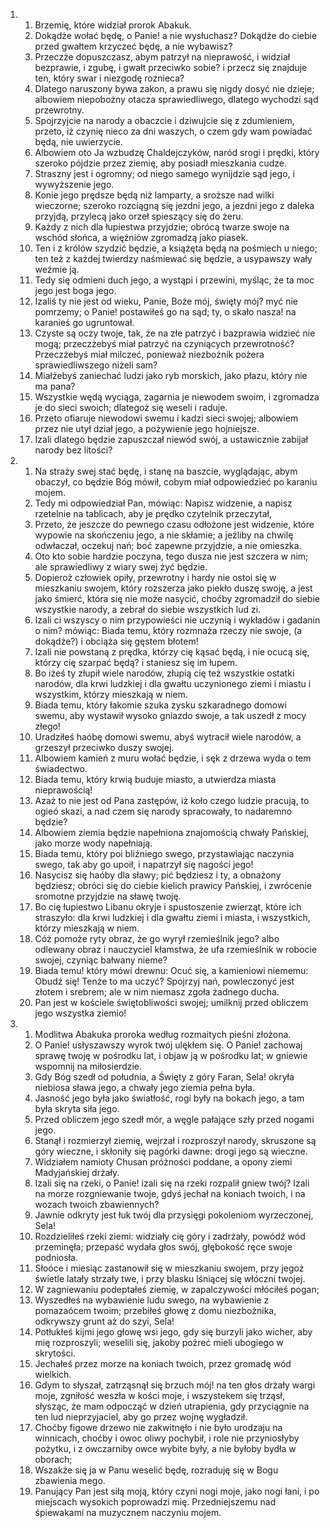 <ol>
  <li>
    <ol>
      <li>Brzemię, które widział prorok Abakuk.</li>
      <li>Dokądże wołać będę, o Panie! a nie wysłuchasz? Dokądże do ciebie przed gwałtem krzyczeć będę, a nie wybawisz?</li>
      <li>Przeczże dopuszczasz, abym patrzył na nieprawość, i widział bezprawie, i zgubę, i gwałt przeciwko sobie? i przecz się znajduje ten, który swar i niezgodę roznieca?</li>
      <li>Dlatego naruszony bywa zakon, a prawu się nigdy dosyć nie dzieje; albowiem niepobożny otacza sprawiedliwego, dlatego wychodzi sąd przewrotny.</li>
      <li>Spojrzyjcie na narody a obaczcie i dziwujcie się z zdumieniem, przeto, iż czynię nieco za dni waszych, o czem gdy wam powiadać będą, nie uwierzycie.</li>
      <li>Albowiem oto Ja wzbudzę Chaldejczyków, naród srogi i prędki, który szeroko pójdzie przez ziemię, aby posiadł mieszkania cudze.</li>
      <li>Straszny jest i ogromny; od niego samego wynijdzie sąd jego, i wywyższenie jego.</li>
      <li>Konie jego prędsze będą niż lamparty, a sroższe nad wilki wieczorne; szeroko rozciągną się jezdni jego, a jezdni jego z daleka przyjdą, przylecą jako orzeł spieszący się do żeru.</li>
      <li>Każdy z nich dla łupiestwa przyjdzie; obrócą twarze swoje na wschód słońca, a więźniów zgromadzą jako piasek.</li>
      <li>Ten i z królów szydzić będzie, a książęta będą na pośmiech u niego; ten też z każdej twierdzy naśmiewać się będzie, a usypawszy wały weźmie ją.</li>
      <li>Tedy się odmieni duch jego, a wystąpi i przewini, myśląc, że ta moc jego jest boga jego.</li>
      <li>Izaliś ty nie jest od wieku, Panie, Boże mój, święty mój? myć nie pomrzemy; o Panie! postawiłeś go na sąd; ty, o skało nasza! na karanieś go ugruntował.</li>
      <li>Czyste są oczy twoje, tak, że na złe patrzyć i bazprawia widzieć nie mogą; przeczżebyś miał patrzyć na czyniących przewrotność? Przeczżebyś miał milczeć, ponieważ niezbożnik pożera sprawiedliwszego niżeli sam?</li>
      <li>Miałżebyś zaniechać ludzi jako ryb morskich, jako płazu, który nie ma pana?</li>
      <li>Wszystkie wędą wyciąga, zagarnia je niewodem swoim, i zgromadza je do sieci swoich; dlategoż się weseli i raduje.</li>
      <li>Przeto ofiaruje niewodowi swemu i kadzi sieci swojej; albowiem przez nie utył dział jego, a pożywienie jego hojniejsze.</li>
      <li>Izali dlatego będzie zapuszczał niewód swój, a ustawicznie zabijał narody bez litości?</li>
    </ol>
  </li>
  <li>
    <ol>
      <li>Na straży swej stać będę, i stanę na baszcie, wyglądając, abym obaczył, co będzie Bóg mówił, cobym miał odpowiedzieć po karaniu mojem.</li>
      <li>Tedy mi odpowiedział Pan, mówiąc: Napisz widzenie, a napisz rzetelnie na tablicach, aby je prędko czytelnik przeczytał,</li>
      <li>Przeto, że jeszcze do pewnego czasu odłożone jest widzenie, które wypowie na skończeniu jego, a nie skłamie; a jeźliby na chwilę odwłaczał, oczekuj nań; boć zapewne przyjdzie, a nie omieszka.</li>
      <li>Oto kto sobie hardzie poczyna, tego dusza nie jest szczera w nim; ale sprawiedliwy z wiary swej żyć będzie.</li>
      <li>Dopieroż człowiek opiły, przewrotny i hardy nie ostoi się w mieszkaniu swojem, który rozszerza jako piekło duszę swoję, a jest jako śmierć, która się nie może nasycić, choćby zgromadził do siebie wszystkie narody, a zebrał do siebie wszystkich lud zi.</li>
      <li>Izali ci wszyscy o nim przypowieści nie uczynią i wykładów i gadanin o nim? mówiąc: Biada temu, który rozmnaża rzeczy nie swoje, (a dokądże?) i obciąża się gęstem błotem!</li>
      <li>Izali nie powstaną z prędka, którzy cię kąsać będą, i nie ocucą się, którzy cię szarpać będą? i staniesz się im łupem.</li>
      <li>Bo iżeś ty złupił wiele narodów, złupią cię też wszystkie ostatki narodów, dla krwi ludzkiej i dla gwałtu uczynionego ziemi i miastu i wszystkim, którzy mieszkają w niem.</li>
      <li>Biada temu, który łakomie szuka zysku szkaradnego domowi swemu, aby wystawił wysoko gniazdo swoje, a tak uszedł z mocy złego!</li>
      <li>Uradziłeś haóbę domowi swemu, abyś wytracił wiele narodów, a grzeszył przeciwko duszy swojej.</li>
      <li>Albowiem kamień z muru wołać będzie, i sęk z drzewa wyda o tem świadectwo.</li>
      <li>Biada temu, który krwią buduje miasto, a utwierdza miasta nieprawością!</li>
      <li>Azaż to nie jest od Pana zastępów, iż koło czego ludzie pracują, to ogieó skazi, a nad czem się narody spracowały, to nadaremno będzie?</li>
      <li>Albowiem ziemia będzie napełniona znajomością chwały Pańskiej, jako morze wody napełniają.</li>
      <li>Biada temu, który poi bliźniego swego, przystawiając naczynia swego, tak aby go upoił, i napatrzył się nagości jego!</li>
      <li>Nasycisz się haóby dla sławy; pić będziesz i ty, a obnażony będziesz; obróci się do ciebie kielich prawicy Pańskiej, i zwrócenie sromotne przyjdzie na sławę twoję.</li>
      <li>Bo cię łupiestwo Libanu okryje i spustoszenie zwierząt, które ich straszyło: dla krwi ludzkiej i dla gwałtu ziemi i miasta, i wszystkich, którzy mieszkają w niem.</li>
      <li>Cóż pomoże ryty obraz, że go wyrył rzemieślnik jego? albo odlewany obraz i nauczyciel kłamstwa, że ufa rzemieślnik w robocie swojej, czyniąc bałwany nieme?</li>
      <li>Biada temu! który mówi drewnu: Ocuć się, a kamieniowi niememu: Obudź się! Tenże to ma uczyć? Spojrzyj nań, powleczonyć jest złotem i srebrem; ale w nim niemasz zgoła żadnego ducha.</li>
      <li>Pan jest w kościele świętobliwości swojej; umilknij przed obliczem jego wszystka ziemio!</li>
    </ol>
  </li>
  <li>
    <ol>
      <li>Modlitwa Abakuka proroka według rozmaitych pieśni złożona.</li>
      <li>O Panie! usłyszawszy wyrok twój ulękłem się. O Panie! zachowaj sprawę twoję w pośrodku lat, i objaw ją w pośrodku lat; w gniewie wspomnij na miłosierdzie.</li>
      <li>Gdy Bóg szedł od południa, a Święty z góry Faran, Sela! okryła niebiosa sława jego, a chwały jego ziemia pełna była.</li>
      <li>Jasność jego była jako światłość, rogi były na bokach jego, a tam była skryta siła jego.</li>
      <li>Przed obliczem jego szedł mór, a węgle pałające szły przed nogami jego.</li>
      <li>Stanął i rozmierzył ziemię, wejrzał i rozproszył narody, skruszone są góry wieczne, i skłoniły się pagórki dawne: drogi jego są wieczne.</li>
      <li>Widziałem namioty Chusan próżności poddane, a opony ziemi Madyjańskiej drżały.</li>
      <li>Izali się na rzeki, o Panie! izali się na rzeki rozpalił gniew twój? Izali na morze rozgniewanie twoje, gdyś jechał na koniach twoich, i na wozach twoich zbawiennych?</li>
      <li>Jawnie odkryty jest łuk twój dla przysięgi pokoleniom wyrzeczonej, Sela!</li>
      <li>Rozdzieliłeś rzeki ziemi: widziały cię góry i zadrżały, powódź wód przeminęła; przepaść wydała głos swój, głębokość ręce swoje podniosła.</li>
      <li>Słoóce i miesiąc zastanowił się w mieszkaniu swojem, przy jegoż świetle latały strzały twe, i przy blasku lśniącej się włóczni twojej.</li>
      <li>W zagniewaniu podeptałeś ziemię, w zapalczywości młóciłeś pogan;</li>
      <li>Wyszedłeś na wybawienie ludu swego, na wybawienie z pomazaócem twoim; przebiłeś głowę z domu niezbożnika, odkrywszy grunt aż do szyi, Sela!</li>
      <li>Potłukłeś kijmi jego głowę wsi jego, gdy się burzyli jako wicher, aby mię rozproszyli; weselili się, jakoby pożreć mieli ubogiego w skrytości.</li>
      <li>Jechałeś przez morze na koniach twoich, przez gromadę wód wielkich.</li>
      <li>Gdym to słyszał, zatrząsnął się brzuch mój! na ten głos drżały wargi moje, zgniłość weszła w kości moje, i wszystekem się trząsł, słysząc, że mam odpocząć w dzień utrapienia, gdy przyciągnie na ten lud nieprzyjaciel, aby go przez wojnę wygładził.</li>
      <li>Choćby figowe drzewo nie zakwitnęło i nie było urodzaju na winnicach, choćby i owoc oliwy pochybił, i role nie przyniosłyby pożytku, i z owczarniby owce wybite były, a nie byłoby bydła w oborach;</li>
      <li>Wszakże się ja w Panu weselić będę, rozraduję się w Bogu zbawienia mego.</li>
      <li>Panujący Pan jest siłą moją, który czyni nogi moje, jako nogi łani, i po miejscach wysokich poprowadzi mię. Przedniejszemu nad śpiewakami na muzycznem naczyniu mojem.</li>
    </ol>
  </li>
</ol>